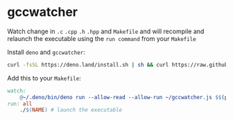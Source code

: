 # gccwatcher
Watch change in `.c` `.cpp` `.h` `.hpp` and `Makefile` and will recompile and relaunch the executable using the `run command` from your `Makefile`

Install `deno` and `gccwatcher`:
```bash
curl -fsSL https://deno.land/install.sh | sh && curl https://raw.githubusercontent.com/matubu/gccwatcher/main/gccwatcher.js > ~/gccwatcher.js
```

Add this to your `Makefile`:
```Makefile
watch:
	@~/.deno/bin/deno run --allow-read --allow-run ~/gccwatcher.js $$(pwd)
run: all
	./$(NAME) # launch the executable
```

